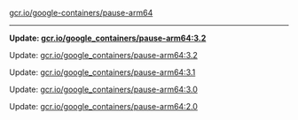 [gcr.io/google-containers/pause-arm64](https://hub.docker.com/r/cruse/pause-arm64/tags/) 

----
**Update: [gcr.io/google_containers/pause-arm64:3.2](https://hub.docker.com/r/cruse/pause-arm64/tags/)**

Update: [gcr.io/google_containers/pause-arm64:3.2](https://hub.docker.com/r/cruse/pause-arm64/tags/)

Update: [gcr.io/google_containers/pause-arm64:3.1](https://hub.docker.com/r/cruse/pause-arm64/tags/)

Update: [gcr.io/google_containers/pause-arm64:3.0](https://hub.docker.com/r/cruse/pause-arm64/tags/)

Update: [gcr.io/google_containers/pause-arm64:2.0](https://hub.docker.com/r/cruse/pause-arm64/tags/)

